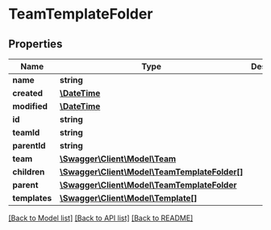 # TeamTemplateFolder

## Properties
Name | Type | Description | Notes
------------ | ------------- | ------------- | -------------
**name** | **string** |  | 
**created** | [**\DateTime**](\DateTime.md) |  | [optional] 
**modified** | [**\DateTime**](\DateTime.md) |  | [optional] 
**id** | **string** |  | [optional] 
**teamId** | **string** |  | [optional] 
**parentId** | **string** |  | [optional] 
**team** | [**\Swagger\Client\Model\Team**](Team.md) |  | [optional] 
**children** | [**\Swagger\Client\Model\TeamTemplateFolder[]**](TeamTemplateFolder.md) |  | [optional] 
**parent** | [**\Swagger\Client\Model\TeamTemplateFolder**](TeamTemplateFolder.md) |  | [optional] 
**templates** | [**\Swagger\Client\Model\Template[]**](Template.md) |  | [optional] 

[[Back to Model list]](../README.md#documentation-for-models) [[Back to API list]](../README.md#documentation-for-api-endpoints) [[Back to README]](../README.md)


